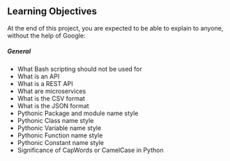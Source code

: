 <h2>Learning Objectives</h2>
At the end of this project, you are expected to be able to explain to anyone, without the help of Google:

<h5> General</h5>
<ul>
  <li>What Bash scripting should not be used for</li>
  <li> What is an API</li>
  <li> What is a REST API</li>
  <li> What are microservices</li>
  <li> What is the CSV format</li>
  <li> What is the JSON format</li>
  <li> Pythonic Package and module name style</li>
  <li> Pythonic Class name style</li>
  <li> Pythonic Variable name style</li>
  <li> Pythonic Function name style</li>
  <li> Pythonic Constant name style</li>
  <li> Significance of CapWords or CamelCase in Python</li></ul>
